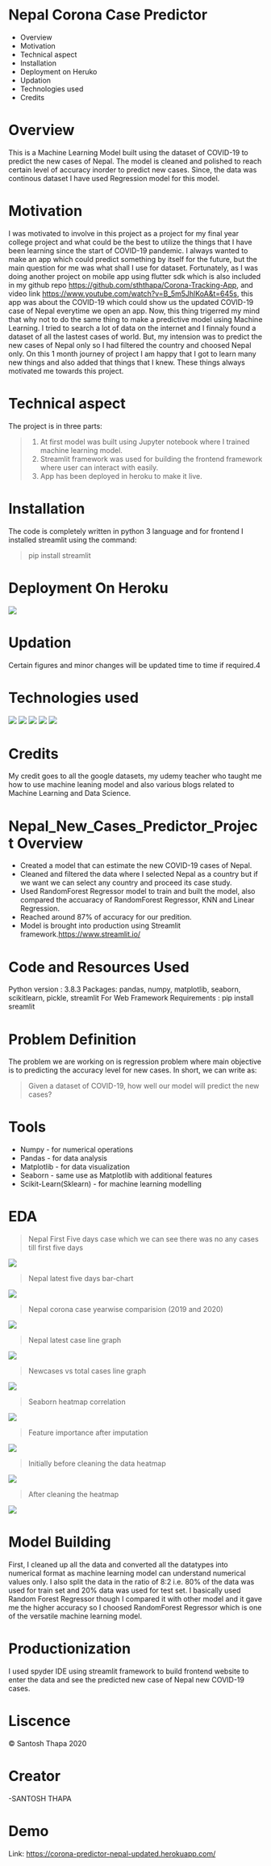 # Nepal Corona Case Predictor
* Overview 
* Motivation
* Technical aspect
* Installation
* Deployment on Heruko
* Updation 
* Technologies used
* Credits

# Overview
This is a Machine Learning Model built using the dataset of COVID-19 to predict the new cases of Nepal. The model is cleaned and polished to reach certain level of accuracy inorder to predict new cases. Since, the data was continous dataset I have used Regression model for this model.

# Motivation
I was motivated to involve in this project as a project for my final year college project and what could be the best to utilize the things that I have been learning since the start of COVID-19 pandemic. I always wanted to make an app which could predict something by itself for the future, but the main question for me was what shall I use for dataset. Fortunately, as I was doing another project on mobile app using flutter sdk which is also included in my github repo https://github.com/sththapa/Corona-Tracking-App, and video link https://www.youtube.com/watch?v=B_5m5JhlKoA&t=645s, this app was about the COVID-19 which could show us the updated COVID-19 case of Nepal everytime we open an app. Now, this thing trigerred my mind that why not to do the same thing to make a predictive model using Machine Learning. I tried to search a lot of data on the internet and I finnaly found a dataset of all the lastest cases of world. But, my intension was to predict the new cases of Nepal only so I had filtered the country and choosed Nepal only. On this 1 month journey of project I am happy that I got to learn many new things and also added that things that I knew. These things always motivated me towards this project.

# Technical aspect
The project is in three parts:
>1. At first model was built using Jupyter notebook where I trained machine learning model.
>2. Streamlit framework was used for building the frontend framework where user can interact with easily.
>3. App has been deployed in heroku to make it live.
# Installation
The code is completely written in python 3 language and for frontend I installed streamlit using the command:
> pip install streamlit

# Deployment On Heroku
<img src="heroku.png"/>

# Updation
Certain figures and minor changes will be updated time to time if required.4

# Technologies used
<img src="jupyter.png"/>
<img src="spyder.png"/>
<img src="python.png"/>
<img src="streamlit.png"/>
<img src="heroku1.png"/>

# Credits
My credit goes to all the google datasets, my udemy teacher who taught me how to use machine leaning model and also various blogs related to Machine Learning and Data Science.

# Nepal_New_Cases_Predictor_Project Overview
* Created a model that can estimate the new COVID-19 cases of Nepal.
* Cleaned and filtered the data where I selected Nepal as a country but if we want we can select any country and proceed its case study.
* Used RandomForest Regressor model to train and built the model, also compared the accuaracy of RandomForest Regressor, KNN and Linear Regression.
* Reached around 87% of accuracy for our predition.
* Model is brought into production using Streamlit framework.https://www.streamlit.io/

# Code and Resources Used
Python version : 3.8.3
Packages: pandas, numpy, matplotlib, seaborn, scikitlearn, pickle, streamlit
For Web Framework Requirements : pip install sreamlit
# Problem Definition
The problem we are working on is regression problem where main objective is to predicting the accuracy level for new cases. In short, we can write as:

> Given a dataset of COVID-19, how well our model will predict the new cases?
# Tools
  * Numpy - for numerical operations
  * Pandas - for data analysis
  * Matplotlib - for data visualization
  * Seaborn - same use as Matplotlib with additional features
  * Scikit-Learn(Sklearn) - for machine learning modelling
  
# EDA
> Nepal First Five days case which we can see there was no any cases till first five days
<img src="first_5_days_case.png"/>

> Nepal latest five days bar-chart
<img src="last_5_days_bar_comaprision.png"/>

> Nepal corona case yearwise comparision (2019 and 2020)
<img src="latest_case_growth_with_days.png"/>

> Nepal latest case line graph
<img src="latest_case_linegraph.png"/>

> Newcases vs total cases line graph 
<img src="newcase_vs_totalcases_linearGraph.png"/>

> Seaborn heatmap correlation
<img src="correlation_heatmap.png"/>

> Feature importance after imputation
<img src="feature_importance.png"/>

> Initially before cleaning the data heatmap
<img src="denseheatmap.png"/>

> After cleaning the heatmap
<img src="blankheatmap.png"/>



# Model Building
First, I cleaned up all the data and converted all the datatypes into numerical format as machine learning model can understand numerical values only.
I also split the data in the ratio of 8:2 i.e. 80% of the data was used for train set and 20% data was used for test set.
I basically used Random Forest Regressor though I compared it with other model and it gave me the higher accuracy so I choosed RandomForest Regressor which is one of the versatile machine learning model.

# Productionization
I used spyder IDE using streamlit framework to build frontend website to enter the data and see the predicted new case of Nepal new COVID-19 cases.

# Liscence
©️ Santosh Thapa 2020

# Creator
-SANTOSH THAPA

# Demo
Link: https://corona-predictor-nepal-updated.herokuapp.com/



